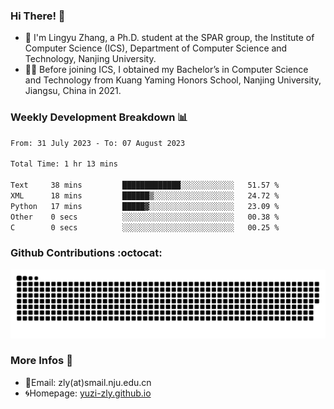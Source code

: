 ### Hi There! 👋 
- 🐳 I'm Lingyu Zhang, a Ph.D. student at the SPAR group, the Institute of Computer Science (ICS), Department of Computer Science and Technology, Nanjing University.
- 🧑‍🎓 Before joining ICS, I obtained my Bachelor’s in Computer Science and Technology from Kuang Yaming Honors School, Nanjing University, Jiangsu, China in 2021.

### Weekly Development Breakdown :bar_chart:

<!--START_SECTION:waka-->

```txt
From: 31 July 2023 - To: 07 August 2023

Total Time: 1 hr 13 mins

Text     38 mins         █████████████░░░░░░░░░░░░   51.57 %
XML      18 mins         ██████▒░░░░░░░░░░░░░░░░░░   24.72 %
Python   17 mins         █████▓░░░░░░░░░░░░░░░░░░░   23.09 %
Other    0 secs          ░░░░░░░░░░░░░░░░░░░░░░░░░   00.38 %
C        0 secs          ░░░░░░░░░░░░░░░░░░░░░░░░░   00.25 %
```

<!--END_SECTION:waka-->

### Github Contributions :octocat:

![](https://raw.githubusercontent.com/yuzi-zly/yuzi-zly/output/github-contribution-grid-snake.svg)              


### More Infos 📖

- 📧Email: zly(at)smail.nju.edu.cn
- 🌀Homepage: [yuzi-zly.github.io](https://yuzi-zly.github.io/)
